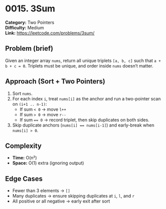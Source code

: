 # 0015. 3Sum

**Category:** Two Pointers  
**Difficulty:** Medium  
**Link:** https://leetcode.com/problems/3sum/

## Problem (brief)
Given an integer array `nums`, return all unique triplets `[a, b, c]` such that `a + b + c = 0`. Triplets must be unique, and order inside `nums` doesn’t matter.

## Approach (Sort + Two Pointers)
1. Sort `nums`.
2. For each index `i`, treat `nums[i]` as the anchor and run a two-pointer scan on `(i+1 .. n-1)`:
   - If sum `< 0` → move `l++`
   - If sum `> 0` → move `r--`
   - If sum `== 0` → record triplet, then skip duplicates on both sides.
3. Skip duplicate anchors (`nums[i] == nums[i-1]`) and early-break when `nums[i] > 0`.

## Complexity
- **Time:** O(n²)  
- **Space:** O(1) extra (ignoring output)

## Edge Cases
- Fewer than 3 elements → `[]`
- Many duplicates → ensure skipping duplicates at `i`, `l`, and `r`
- All positive or all negative → early exit after sort

